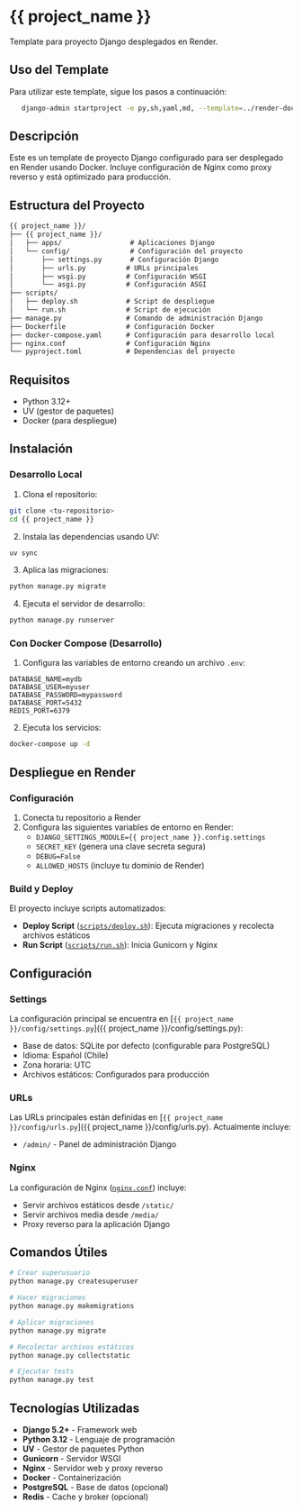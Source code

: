 # {{ project_name }}

Template para proyecto Django desplegados en Render.

## Uso del Template

Para utilizar este template, sigue los pasos a continuación:

```bash
   django-admin startproject -e py,sh,yaml,md, --template=../render-docker-django PROJECT_NAME .
```

## Descripción

Este es un template de proyecto Django configurado para ser desplegado en Render usando Docker. Incluye configuración de Nginx como proxy reverso y está optimizado para producción.

## Estructura del Proyecto

```txt
{{ project_name }}/
├── {{ project_name }}/
│   ├── apps/                 # Aplicaciones Django
│   └── config/               # Configuración del proyecto
│       ├── settings.py       # Configuración Django
│       ├── urls.py          # URLs principales
│       ├── wsgi.py          # Configuración WSGI
│       └── asgi.py          # Configuración ASGI
├── scripts/
│   ├── deploy.sh            # Script de despliegue
│   └── run.sh               # Script de ejecución
├── manage.py                # Comando de administración Django
├── Dockerfile               # Configuración Docker
├── docker-compose.yaml      # Configuración para desarrollo local
├── nginx.conf               # Configuración Nginx
└── pyproject.toml           # Dependencias del proyecto
```

## Requisitos

- Python 3.12+
- UV (gestor de paquetes)
- Docker (para despliegue)

## Instalación

### Desarrollo Local

1. Clona el repositorio:
```bash
git clone <tu-repositorio>
cd {{ project_name }}
```

2. Instala las dependencias usando UV:
```bash
uv sync
```

3. Aplica las migraciones:
```bash
python manage.py migrate
```

4. Ejecuta el servidor de desarrollo:
```bash
python manage.py runserver
```

### Con Docker Compose (Desarrollo)

1. Configura las variables de entorno creando un archivo `.env`:
```env
DATABASE_NAME=mydb
DATABASE_USER=myuser
DATABASE_PASSWORD=mypassword
DATABASE_PORT=5432
REDIS_PORT=6379
```

2. Ejecuta los servicios:
```bash
docker-compose up -d
```

## Despliegue en Render

### Configuración

1. Conecta tu repositorio a Render
2. Configura las siguientes variables de entorno en Render:
   - `DJANGO_SETTINGS_MODULE={{ project_name }}.config.settings`
   - `SECRET_KEY` (genera una clave secreta segura)
   - `DEBUG=False`
   - `ALLOWED_HOSTS` (incluye tu dominio de Render)

### Build y Deploy

El proyecto incluye scripts automatizados:

- **Deploy Script** ([`scripts/deploy.sh`](scripts/deploy.sh)): Ejecuta migraciones y recolecta archivos estáticos
- **Run Script** ([`scripts/run.sh`](scripts/run.sh)): Inicia Gunicorn y Nginx

## Configuración

### Settings

La configuración principal se encuentra en [`{{ project_name }}/config/settings.py`]({{ project_name }}/config/settings.py):

- Base de datos: SQLite por defecto (configurable para PostgreSQL)
- Idioma: Español (Chile)
- Zona horaria: UTC
- Archivos estáticos: Configurados para producción

### URLs

Las URLs principales están definidas en [`{{ project_name }}/config/urls.py`]({{ project_name }}/config/urls.py). Actualmente incluye:

- `/admin/` - Panel de administración Django

### Nginx

La configuración de Nginx ([`nginx.conf`](nginx.conf)) incluye:

- Servir archivos estáticos desde `/static/`
- Servir archivos media desde `/media/`
- Proxy reverso para la aplicación Django

## Comandos Útiles

```bash
# Crear superusuario
python manage.py createsuperuser

# Hacer migraciones
python manage.py makemigrations

# Aplicar migraciones
python manage.py migrate

# Recolectar archivos estáticos
python manage.py collectstatic

# Ejecutar tests
python manage.py test
```

## Tecnologías Utilizadas

- **Django 5.2+** - Framework web
- **Python 3.12** - Lenguaje de programación
- **UV** - Gestor de paquetes Python
- **Gunicorn** - Servidor WSGI
- **Nginx** - Servidor web y proxy reverso
- **Docker** - Containerización
- **PostgreSQL** - Base de datos (opcional)
- **Redis** - Cache y broker (opcional)

